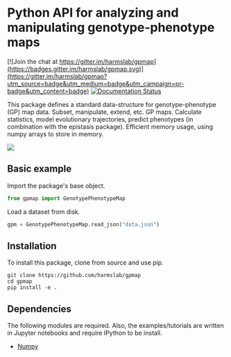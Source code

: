 
# Python API for analyzing and manipulating genotype-phenotype maps


[![Join the chat at https://gitter.im/harmslab/gpmap](https://badges.gitter.im/harmslab/gpmap.svg)](https://gitter.im/harmslab/gpmap?utm_source=badge&utm_medium=badge&utm_campaign=pr-badge&utm_content=badge)
[![Documentation Status](https://readthedocs.org/projects/gpmap/badge/?version=latest)](http://gpmap.readthedocs.io/en/latest/?badge=latest)

This package defines a standard data-structure for genotype-phenotype (GP) map data.
Subset, manipulate, extend, etc. GP maps. Calculate statistics, model evolutionary
trajectories, predict phenotypes (in combination with the epistasis package). Efficient memory usage,
using numpy arrays to store in memory.

<img src="docs/_img/gpm.png" align="middle">

## Basic example

Import the package's base object.
```python
from gpmap import GenotypePhenotypeMap
```

Load a dataset from disk.
```python
gpm = GenotypePhenotypeMap.read_json("data.json")
```

## Installation

To install this package, clone from source and use pip.
```
git clone https://github.com/harmslab/gpmap
cd gpmap
pip install -e .
```

## Dependencies

The following modules are required. Also, the examples/tutorials are written in Jupyter notebooks and require IPython to be install.

* [Numpy](http://www.numpy.org/)
